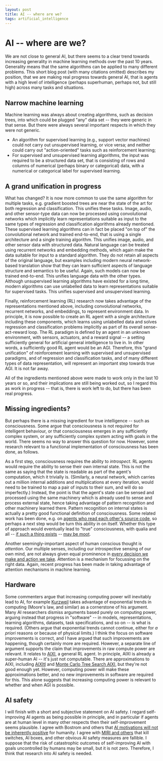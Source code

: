 ```yaml
---
layout: post
title: AI -- where are we?
tags: artificial_intelligence
---
```


AI -- where are we?
========

We are not close to general AI, but there seems to a clear trend towards increasing generality in machine learning methods over the past 10 years. Generality means that the same algorithms can be applied to many different problems. This short blog post (with many citations omitted) describes my position, that we are making real progress towards general AI, that is agents with a high level of intelligence (perhaps superhuman, perhaps not, but still high) across many tasks and situations.

Narrow machine learning
-----------------------

Machine learning was always about creating algorithms, such as decision trees, into which could be plugged "any" data set -- they were generic in that sense. But there were always several important respects in which they were not generic.

* An algorithm for supervised learning (e.g., support vector machines) could not carry out unsupervised learning, or vice versa; and neither could carry out "action-oriented" tasks such as reinforcement learning;
* For supervised and unsupervised learning algorithms, the input was required to be a structured data set, that is consisting of rows and columns of numerical (perhaps binary or categorical) data, with a numerical or categorical label for supervised learning.


A grand unification in progress
-------------------------------

What has changed? It is now more common to use the same algorithm for multiple tasks, e.g. gradient boosted trees are near the state of the art for both regression and classification. This unifies these tasks. Image, audio, and other sensor-type data can now be processed using convolutional networks which implicitly learn representations suitable as input to the same types of regression and classification algorithms already mentioned. These supervised learning algorithms can in fact be placed "on top of" the convolutional network and trained end-to-end, that is using a single architecture and a single training algorithm. This unifies image, audio, and other sensor data with structured data. Natural language can be treated using recurrent networks and embedding methods, which again make the data suitable for input to a standard algorithm. They do not retain all aspects of the original language, but examples including modern neural network-based translation show that they can learn sufficient aspects of language structure and semantics to be useful. Again, such models can now be trained end-to-end. This unifies language data with the other types. Although unsupervised learning algorithms have existed for a long time, modern algorithms can use unlabelled data to learn representations suitable for supervised tasks. This unifies supervised and unsupervised learning.

Finally, reinforcement learning (RL) research now takes advantage of the representations mentioned above, including convolutional networks, recurrent networks, and embeddings, to represent environment data. In principle, it is now possible to create an RL agent with a single architecture including these components, which learns using unlabelled data and solves regression and classification problems implicitly as part of its overall sense-act-reward loop. The RL paradigm is defined by an agent in an unknown environment, with sensors, actuators, and a reward signal -- a setting sufficiently general for artificial general intelligence to live in. In other words, a sufficiently good RL agent would be an AGI. Therefore, this "grand unification" of reinforcement learning with supervised and unsupervised paradigms, and of regression and classification tasks, and of many different types of data representation, will represent an important step towards true AGI. It is not far away.

All of the ingredients mentioned above were made to work only in the last 10 years or so, and their implications are still being worked out, so I regard this as work in progress -- that is, there is work left to do, but there has been real progress.


Missing ingredients?
--------------------

But perhaps there is a missing ingredient for true intelligence -- such as consciousness. Some argue that consciousness is not required for intelligent behaviour, or that consciousness emerges in any sufficiently complex system, or any sufficiently complex system acting with goals in the world. There seems no way to answer this question for now. However, some research relevant to a functional implementation of consciousness has been done, as follows.

As a first step, consciousness requires the ability to *introspect*. RL agents would require the ability to sense their own internal state. This is not the same as saying that the state is readable as part of the agent's computation, which it trivially is. (Similarly, a neural network, which carries out a million internal additions and multiplications at every iteration, would need to be trained to map a pair of inputs to their sum, and will do so imperfectly.) Instead, the point is that the agent's state can be sensed and processed using the same machinery which is already used to sense and process external state, hence taking advantage of pattern recognition and other machinery learned there. Pattern recognition on internal states is actually a pretty good functional definition of consciousness. Some related work has been done, e.g. on [agents who read each other's source code](http://lesswrong.com/lw/hmx/prisoners_dilemma_with_visible_source_code/), so perhaps a next step would be turn this ability in on itself. Whether this type of approach would eventually lead to "true" consciousness, with qualia and all -- [if such a thing exists](https://en.wikipedia.org/wiki/Consciousness_Explained) -- [may be moot](https://en.wikipedia.org/wiki/Blindsight_\(Watts_novel\)).

Another seemingly-important aspect of human conscious thought is *attention*. Our multiple senses, including our introspective sensing of our own mind, are not always given equal prominence in [every decision we make and action we take](https://en.wikipedia.org/wiki/The_Police). Attention is a mechanism for focussing on the right data. Again, recent progress has been made in taking advantage of attention mechanisms in machine learning.

Hardware
--------

Some commenters argue that increasing computing power will inevitably lead to AI, for example [Kurzweil](https://en.wikipedia.org/wiki/The_Age_of_Spiritual_Machines) takes advantage of exponential trends in computing (Moore's law, and similar) as a cornerstone of his argument. Many AI researchers dismiss arguments based purely on computing power, arguing instead that progress in "software" -- in models, representations, learning algorithms, datasets, task specifications, and so on -- is what is required. (Others argue that exponential trends cannot continue, either for *a priori* reasons or because of physical limits.) I think the focus on software improvements is correct, and I have argued that such improvements are happening, though certainly more are required. However, a separate line of argument supports the claim that improvements in raw compute power are relevant. It relates to [AIXI](http://www.hutter1.net/ai/aixigentle.htm), a general RL agent. In principle, AIXI is already a super-human AI -- it's just not computable. There are approximations to AIXI, including [AIXItl](http://www.hutter1.net/ai/aixigentle.htm) and [Monte Carlo Tree Search AIXI](https://arxiv.org/abs/0909.0801), but they're not good enough yet. However, computing power will make these approximations better, and no new improvements in software are required for this. This alone suggests that increasing computing power is relevant to whether and when AGI is possible.

AI safety
---------

I will finish with a short and subjective statement on AI safety. I regard self-improving AI agents as being possible in principle, and in particular if agents are at human level in many other respects then their self-improvement seems plausible. I agree with Bostrom and others that [AI motivations will not be inherently positive](https://www.fhi.ox.ac.uk/wp-content/uploads/Orthogonality_Analysis_and_Metaethics-1.pdf) for humanity. I agree with [MIRI and others](https://intelligence.org/files/Interruptibility.pdf) that kill switches, AI boxes, and other obvious AI safety measures are fallible. I suppose that the risk of catastrophic outcomes of self-improving AI with goals uncontrolled by humans may be small, but it is not zero. Therefore, I think that research into AI safety is needed.
